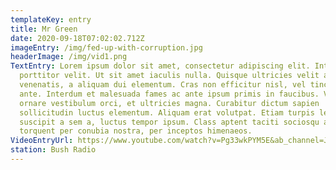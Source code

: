 ```yaml
---
templateKey: entry
title: Mr Green
date: 2020-09-18T07:02:02.712Z
imageEntry: /img/fed-up-with-corruption.jpg
headerImage: /img/vid1.png
TextEntry: Lorem ipsum dolor sit amet, consectetur adipiscing elit. Integer et
  porttitor velit. Ut sit amet iaculis nulla. Quisque ultricies velit a dui
  venenatis, a aliquam dui elementum. Cras non efficitur nisl, vel tincidunt
  ante. Interdum et malesuada fames ac ante ipsum primis in faucibus. Vivamus
  ornare vestibulum orci, et ultricies magna. Curabitur dictum sapien
  sollicitudin luctus elementum. Aliquam erat volutpat. Etiam turpis leo,
  suscipit a sem a, luctus tempor ipsum. Class aptent taciti sociosqu ad litora
  torquent per conubia nostra, per inceptos himenaeos.
VideoEntryUrl: https://www.youtube.com/watch?v=Pg33wkPYM5E&ab_channel=JohnJohnFlorence
station: Bush Radio
---
```


